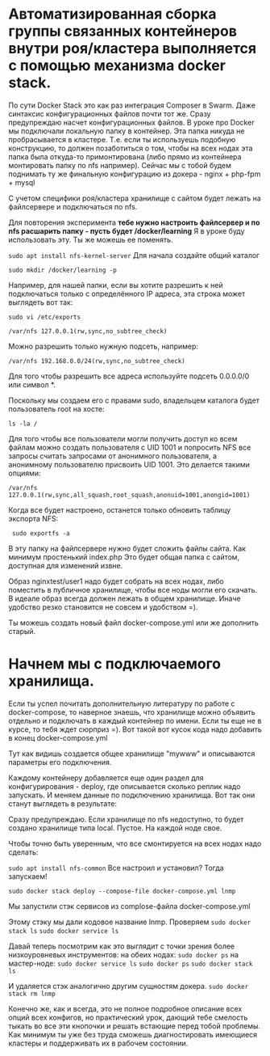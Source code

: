 # Автоматизированная сборка группы связанных контейнеров внутри роя/кластера выполняется с помощью механизма docker stack.

По сути Docker Stack это как раз интеграция Composer в Swarm. Даже синтаксис конфигурационных файлов почти тот же.
Сразу предупреждаю насчет конфигурационных файлов. В уроке про Docker мы подключали локальную папку в контейнер. Эта папка никуда не пробрасывается в кластере. Т.е. если ты используешь подобную конструкцию, то должен позаботиться о том, чтобы на всех нодах эта папка была откуда-то примонтирована (либо прямо из контейнера монтировать папку по nfs например).
Сейчас мы с тобой будем поднимать ту же финальную конфигурацию из докера - nginx + php-fpm + mysql

С учетом специфики роя/кластера хранилище с сайтом будет лежать на файлсервере и подключаться по nfs.

Для повторения эксперимента **тебе нужно настроить файлсервер и по nfs расшарить папку - пусть будет /docker/learning**
Я в уроке буду использовать эту. Ты же можешь ее поменять.

`sudo apt install nfs-kernel-server`
Для начала создайте общий каталог

`sudo mkdir /docker/learning -p`

Например, для нашей папки, если вы хотите разрешить к ней подключаться только с определённого IP адреса, эта строка может выглядеть вот так:

`sudo vi /etc/exports`

`/var/nfs 127.0.0.1(rw,sync,no_subtree_check)`

Можно разрешить только нужную подсеть, например:

`/var/nfs 192.168.0.0/24(rw,sync,no_subtree_check)`

Для того чтобы разрешить все адреса используйте подсеть 0.0.0.0/0 или символ *.

Поскольку мы создаем его с правами sudo, владельцем каталога будет пользователь root на хосте:

`ls -la /`
<!-- Для безопасности NFS преобразует любые операции root на клиенте в операции с учетными данными nobody:nogroup. В связи с этим, нам необходимо изменить владельца каталога для соответствия этим учетным данным.

`sudo chown nobody:nogroup /var/nfs/general`
Теперь мы готовы к экспорту каталога. -->

Для того чтобы все пользователи могли получить доступ ко всем файлам можно создать пользователя с UID 1001 и попросить NFS все запросы считать запросами от анонимного пользователя, а анонимному пользователю присвоить UID 1001. Это делается такими опциями:

`/var/nfs 127.0.0.1(rw,sync,all_squash,root_squash,anonuid=1001,anongid=1001)`

Когда все будет настроено, останется только обновить таблицу экспорта NFS:

` sudo exportfs -a`

В эту папку на файлсервере нужно будет сложить файлы сайта. Как минимум простенький index.php
Это будет общая папка с сайтом, доступная для изменений извне.

Образ nginxtest/user1 надо будет собрать на всех нодах, либо поместить в публичное хранилище, чтобы все ноды могли его скачать.
В идеале образ всегда должен лежать в общем хранилище. Иначе удобство резко становится не совсем и удобством =).

Ты можешь создать новый файл docker-compose.yml или же дополнить старый.
# Начнем мы с подключаемого хранилища. 

Если ты успел почитать дополнительную литературу по работе с docker-compose, то наверное знаешь, что хранилище можно объявить отдельно и подключать в каждый контейнер по имени.
Если ты еще не в курсе, то тебя ждет сюрприз =).
Вот такой вот кусок кода надо добавить в конец docker-compose.yml
<!-- 
volumes:

        mywww:

                driver_opts:

                        type: "nfs"

                        o: "addr=192.168.88.241,nolock,soft,rw"

                        device: ":/docker/learning" -->

Тут как видишь создается общее хранилище "mywww" и описываются параметры его подключения.

Каждому контейнеру добавляется еще один раздел для конфигурирования - deploy, где описывается сколько реплик надо запускать.
И меняем данные по подключению хранилища.
Вот так они станут выглядеть в результате:

<!-- 
version: "3"
services:
        mysql:
                deploy:
                       replicas: 1
                image: mysql
                ports:
                        - 3306:3306
                environment:
                        - MYSQL_ROOT_PASSWORD=vecrek
        nginx:
                deploy:
                        replicas: 2
                image: user1/nginxtest
                ports:
                        - 8009:80
                links:
                        - php
                volumes:
#                        - /home/ka/VS_code/Base/KaDevOps/YoDo/Docker/dockertest/www:/var/www
                        - mywww:/var/www
        php:
                image: macedigital/phpfpm
                volumes:
#                        - /home/ka/VS_code/Base/KaDevOps/YoDo/Docker/dockertest/www:/var/www
                        - mywww:/var/www
volumes:
        mywww:
                driver_opts:
                        type: "nfs"
                        o: "addr=172.21.0.14,nolock,soft,rw"
                        device: ":/docker/learning" -->
Сразу предупреждаю. Если хранилище по nfs недоступно, то будет создано хранилище типа local. Пустое. На каждой ноде свое.

Чтобы точно быть уверенным, что все смонтируется на всех нодах надо сделать:

`sudo apt install nfs-common`
Все настроил и установил? Тогда запускаем!

`sudo docker stack deploy --compose-file docker-compose.yml lnmp`

Мы запустили стэк сервисов из complose-файла docker-compose.yml

Этому стэку мы дали кодовое название lnmp.
Проверяем
`sudo docker stack ls`
`sudo docker service ls`

Давай теперь посмотрим как это выглядит с точки зрения более низкоуровневых инструментов:
на обеих нодах:
`sudo docker ps`
на мастер-ноде:
`sudo docker service ls`
`sudo docker ps`
`sudo docker stack ls`

И удаляется стэк аналогично другим сущностям докера.
`sudo docker stack rm lnmp`

Конечно же, как и всегда, это не полное подробное описание всех опций всех конфигов, но практический урок, дающий тебе смелость тыкать во все эти кнопочки и решать встающие перед тобой проблемы. Как минимум ты уже без труда сможешь диагностировать имеющиеся кластеры и поддерживать их в рабочем состоянии.
